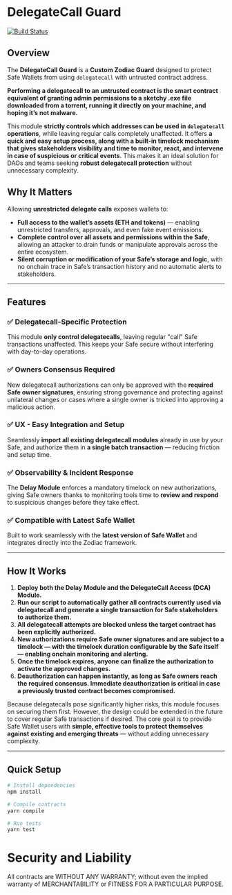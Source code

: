 # DelegateCall Guard

[![Build Status](https://github.com/theexoticman/zodiac-delegatecall-guard/actions/workflows/ci.yaml/badge.svg)](https://github.com/theexoticman/zodiac-delegatecall-guard/actions/workflows/ci.yaml/)


## Overview

The **DelegateCall Guard** is a **Custom Zodiac Guard** designed to protect Safe Wallets from using `delegatecall` with untrusted contract address. 

__Performing a delegatecall to an untrusted contract is the smart contract equivalent of granting admin permissions to a sketchy .exe file downloaded from a torrent, running it directly on your machine, and hoping it’s not malware.__


This module **strictly controls which addresses can be used in `delegatecall` operations**, while leaving regular calls completely unaffected. It offers **a quick and easy setup process, along with a built-in timelock mechanism that gives stakeholders visibility and time to monitor, react, and intervene in case of suspicious or critical events**. This makes it an ideal solution for DAOs and teams seeking **robust delegatecall protection** without unnecessary complexity.

## Why It Matters

Allowing **unrestricted delegate calls** exposes wallets to:

- **Full access to the wallet’s assets (ETH and tokens)** — enabling unrestricted transfers, approvals, and even fake event emissions.  
- **Complete control over all assets and permissions within the Safe**, allowing an attacker to drain funds or manipulate approvals across the entire ecosystem.  
- **Silent corruption or modification of your Safe’s storage and logic**, with no onchain trace in Safe’s transaction history and no automatic alerts to stakeholders.


---

## Features

### ✅ Delegatecall-Specific Protection
This module **only control delegatecalls**, leaving regular "call" Safe transactions unaffected. This keeps your Safe secure without interfering with day-to-day operations.

### ✅ Owners Consensus Required
New delegatecall authorizations can only be approved with the **required Safe owner signatures**, ensuring strong governance and protecting against unilateral changes or cases where a single owner is tricked into approving a malicious action.

### ✅ UX - Easy Integration and Setup
Seamlessly **import all existing delegatecall modules** already in use by your Safe, and authorize them in **a single batch transaction** — reducing friction and setup time.

### ✅ Observability & Incident Response
The **Delay Module** enforces a mandatory timelock on new authorizations, giving Safe owners thanks to monitoring tools time to **review and respond** to suspicious changes before they take effect.

### ✅ Compatible with Latest Safe Wallet
Built to work seamlessly with the **latest version of Safe Wallet** and integrates directly into the Zodiac framework.

---

## How It Works

1. **Deploy both the Delay Module and the DelegateCall Access (DCA) Module.**
2. **Run our script to automatically gather all contracts currently used via delegatecall and generate a single transaction for Safe stakeholders to authorize them.**
3. **All delegatecall attempts are blocked unless the target contract has been explicitly authorized.**
4. **New authorizations require Safe owner signatures and are subject to a timelock — with the timelock duration configurable by the Safe itself — enabling onchain monitoring and alerting.**
5. **Once the timelock expires, anyone can finalize the authorization to activate the approved changes.**
6. **Deauthorization can happen instantly, as long as Safe owners reach the required consensus. Immediate deauthorization is critical in case a previously trusted contract becomes compromised.**

Because delegatecalls pose significantly higher risks, this module focuses on securing them first. However, the design could be extended in the future to cover regular Safe transactions if desired. The core goal is to provide Safe Wallet users with **simple, effective tools to protect themselves against existing and emerging threats** — without adding unnecessary complexity.

---

## Quick Setup

```bash
# Install dependencies
npm install

# Compile contracts
yarn compile

# Run tests
yarn test
```

# Security and Liability
All contracts are WITHOUT ANY WARRANTY; without even the implied warranty of MERCHANTABILITY or FITNESS FOR A PARTICULAR PURPOSE.